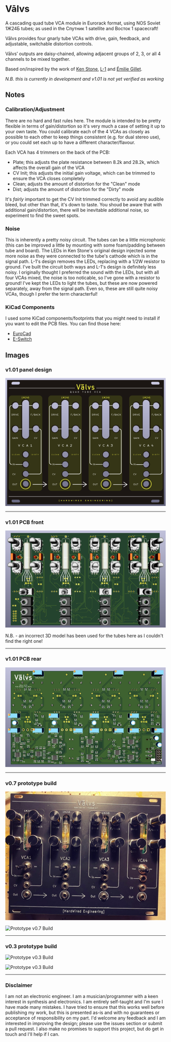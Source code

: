 # Vālvs
A cascading quad tube VCA module in Eurorack format, using NOS Soviet 1Ж24Б tubes; as used in the Спутник 1 satellite and Восток 1 spacecraft!

Vālvs provides four gnarly tube VCAs with drive, gain, feedback, and adjustable, switchable distortion controls.

Vālvs’ outputs are daisy-chained, allowing adjacent groups of 2, 3, or all 4 channels to be mixed together.

Based on/inspired by the work of [Ken Stone](https://www.elby-designs.com/webtek/cgs/cgs65/cgs65_vca.html), [L-1](http://l-1.su/TubeVCA.html) and [Émilie Gillet](https://mutable-instruments.net/modules/veils/).

_N.B. this is currently in development and v1.01 is not yet verified as working_

## Notes

### Calibration/Adjustment
There are no hard and fast rules here. The module is intended to be pretty flexible in terms of gain/distortion so it's very much a case of setting it up to your own taste. You could calibrate each of the 4 VCAs as closely as possible to each other to keep things consistent (e.g. for dual stereo use), or you could set each up to have a different character/flavour. 

Each VCA has 4 trimmers on the back of the PCB:

- Plate; this adjusts the plate resistance between 8.2k and 28.2k, which affects the overall gain of the VCA
- CV Init; this adjusts the initial gain voltage, which can be trimmed to ensure the VCA closes completely
- Clean; adjusts the amount of distortion for the "Clean" mode
- Dist; adjusts the amount of distortion for the "Dirty" mode

It's _fairly_ important to get the CV Init trimmed correctly to avoid any audible bleed, but other than that, it's down to taste. You shoud be aware that with additional gain/distortion, there will be inevitable additional noise, so experiment to find the sweet spots.

### Noise
This is inherently a pretty noisy circuit. The tubes can be a little microphonic (this can be improved a little by mounting with some foam/padding between tube and board). The LEDs in Ken Stone's original design injected some more noise as they were connected to the tube's cathode which is in the signal path. L-1's design removes the LEDs, replacing with a 1/2W resistor to ground. I've built the circuit both ways and L-1's design is definitely less noisy. I originally thought I preferred the sound with the LEDs, but with all four VCAs mixed, the noise is too noticable, so I've gone with a resistor to ground! I've kept the LEDs to light the tubes, but these are now powered separately, away from the signal path. Even so, these are still quite noisy VCAs, though I prefer the term characterful!

### KiCad Components

I used some KiCad components/footprints that you might need to install if you want to edit the PCB files. You can find those here:
- [EuroCad](https://github.com/nebs/eurocad)
- [E-Switch](https://www.snapeda.com/parts/100SP1T1B4M2QE/E-Switch/view-part/)

## Images

### v1.01 panel design

![Prototype Panel](/Images/ValvsPanel.png)

---

### v1.01 PCB front 

![Prototype PCB Front](/Images/ValvsPcbFront.png)

N.B. - an incorrect 3D model has been used for the tubes here as I couldn't find the right one!

---

### v1.01 PCB rear

![Prototype PCB Rear](/Images/ValvsPcbRear.png)

---

### v0.7 prototype build

![Prototype v0.7 Build](/Images/Valvs07Front.png)

![Prototype v0.7 Build](/Images/Valvs07Rear.png)

---

### v0.3 prototype build

![Prototype v0.3 Build](/Images/Valvs03.png)

![Prototype v0.3 Build](/Images/Valvs03on.png)

---

### Disclaimer
I am not an electronic engineer. I am a musician/programmer with a keen interest in synthesis and electronics. I am entirely self-taught and I'm sure I have made many mistakes. I have tried to ensure that this works well before publishing my work, but this is presented as-is and with no guarantees or acceptance of responsibility on my part. I'd welcome any feedback and I am interested in improving the design; please use the issues section or submit a pull request. I also make no promises to support this project, but do get in touch and I'll help if I can.

